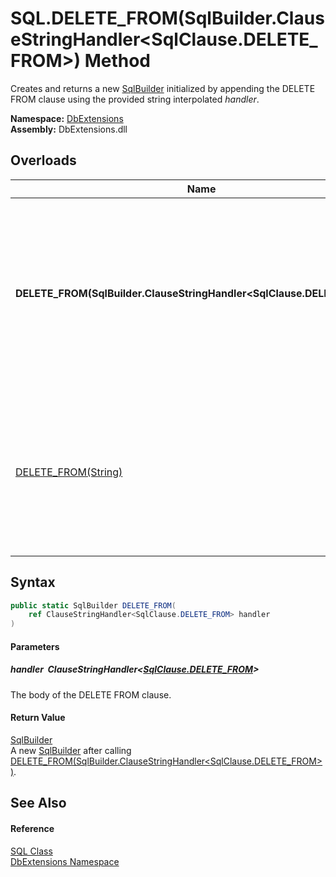 SQL.DELETE_FROM(SqlBuilder.ClauseStringHandler&lt;SqlClause.DELETE_FROM>) Method
================================================================================
Creates and returns a new [SqlBuilder][1] initialized by appending the DELETE FROM clause using the provided string interpolated *handler*.
  
**Namespace:** [DbExtensions][2]  
**Assembly:** DbExtensions.dll

Overloads
---------

| Name                                                                      | Description                                                                                                                                 |
| ------------------------------------------------------------------------- | ------------------------------------------------------------------------------------------------------------------------------------------- |
| **DELETE_FROM(SqlBuilder.ClauseStringHandler&lt;SqlClause.DELETE_FROM>)** | Creates and returns a new [SqlBuilder][1] initialized by appending the DELETE FROM clause using the provided string interpolated *handler*. |
| [DELETE_FROM(String)][3]                                                  | Creates and returns a new [SqlBuilder][1] initialized by appending the DELETE FROM clause using the provided *text*.                        |


Syntax
------

```csharp
public static SqlBuilder DELETE_FROM(
	ref ClauseStringHandler<SqlClause.DELETE_FROM> handler
)
```

#### Parameters

##### *handler*  ClauseStringHandler&lt;[SqlClause.DELETE_FROM][4]>
The body of the DELETE FROM clause.

#### Return Value
[SqlBuilder][1]  
 A new [SqlBuilder][1] after calling [DELETE_FROM(SqlBuilder.ClauseStringHandler&lt;SqlClause.DELETE_FROM>)][5].

See Also
--------

#### Reference
[SQL Class][6]  
[DbExtensions Namespace][2]  

[1]: ../SqlBuilder/README.md
[2]: ../README.md
[3]: DELETE_FROM_1.md
[4]: ../SqlClause_DELETE_FROM/README.md
[5]: ../SqlBuilder/DELETE_FROM.md
[6]: README.md